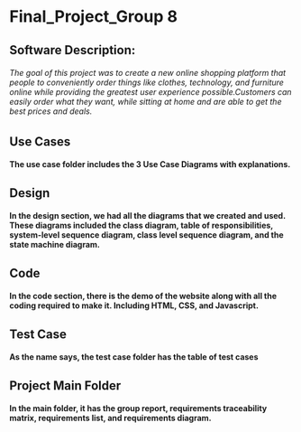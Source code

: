 # Final_Project_Group 8

## Software Description:
  ###### The goal of this project was to create a new online shopping platform that people to conveniently order things like clothes, technology, and furniture online while providing the greatest user experience possible.Customers can easily order what they want, while sitting at home and are able to get the best prices and deals. 

## Use Cases
#### The use case folder includes the 3 Use Case Diagrams with explanations.

## Design

#### In the design section, we had all the diagrams that we created and used. These diagrams included the class diagram, table of responsibilities, system-level sequence diagram, class level sequence diagram, and the state machine diagram.

## Code
#### In the code section, there is the demo of the website along with all the coding required to make it. Including HTML, CSS, and Javascript.

## Test Case
#### As the name says, the test case folder has the table of test cases


## Project Main Folder

#### In the main folder, it has the group report, requirements traceability matrix, requirements list, and requirements diagram.


 

 

